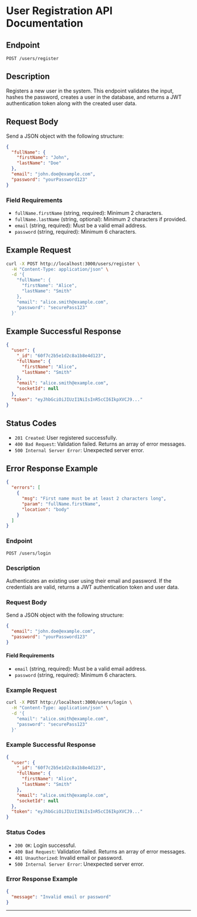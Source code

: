 # User Registration API Documentation

## Endpoint

`POST /users/register`

## Description

Registers a new user in the system. This endpoint validates the input, hashes the password, creates a user in the database, and returns a JWT authentication token along with the created user data.

## Request Body

Send a JSON object with the following structure:

```json
{
  "fullName": {
    "firstName": "John",
    "lastName": "Doe"
  },
  "email": "john.doe@example.com",
  "password": "yourPassword123"
}
```

### Field Requirements

- `fullName.firstName` (string, required): Minimum 2 characters.
- `fullName.lastName` (string, optional): Minimum 2 characters if provided.
- `email` (string, required): Must be a valid email address.
- `password` (string, required): Minimum 6 characters.

## Example Request

```bash
curl -X POST http://localhost:3000/users/register \
  -H "Content-Type: application/json" \
  -d '{
    "fullName": {
      "firstName": "Alice",
      "lastName": "Smith"
    },
    "email": "alice.smith@example.com",
    "password": "securePass123"
  }'
```

## Example Successful Response

```json
{
  "user": {
    "_id": "60f7c2b5e1d2c8a1b8e4d123",
    "fullName": {
      "firstName": "Alice",
      "lastName": "Smith"
    },
    "email": "alice.smith@example.com",
    "socketId": null
  },
  "token": "eyJhbGciOiJIUzI1NiIsInR5cCI6IkpXVCJ9..."
}
```

## Status Codes

- `201 Created`: User registered successfully.
- `400 Bad Request`: Validation failed. Returns an array of error messages.
- `500 Internal Server Error`: Unexpected server error.

## Error Response Example

```json
{
  "errors": [
    {
      "msg": "First name must be at least 2 characters long",
      "param": "fullName.firstName",
      "location": "body"
    }
  ]
}
```

### Endpoint

`POST /users/login`

### Description

Authenticates an existing user using their email and password. If the credentials are valid, returns a JWT authentication token and user data.

### Request Body

Send a JSON object with the following structure:

```json
{
  "email": "john.doe@example.com",
  "password": "yourPassword123"
}
```

#### Field Requirements

- `email` (string, required): Must be a valid email address.
- `password` (string, required): Minimum 6 characters.

### Example Request

```bash
curl -X POST http://localhost:3000/users/login \
  -H "Content-Type: application/json" \
  -d '{
    "email": "alice.smith@example.com",
    "password": "securePass123"
  }'
```

### Example Successful Response

```json
{
  "user": {
    "_id": "60f7c2b5e1d2c8a1b8e4d123",
    "fullName": {
      "firstName": "Alice",
      "lastName": "Smith"
    },
    "email": "alice.smith@example.com",
    "socketId": null
  },
  "token": "eyJhbGciOiJIUzI1NiIsInR5cCI6IkpXVCJ9..."
}
```

### Status Codes

- `200 OK`: Login successful.
- `400 Bad Request`: Validation failed. Returns an array of error messages.
- `401 Unauthorized`: Invalid email or password.
- `500 Internal Server Error`: Unexpected server error.

### Error Response Example

```json
{
  "message": "Invalid email or password"
}
```
---